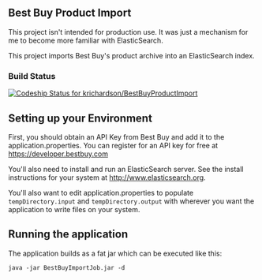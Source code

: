 ## Best Buy Product Import

This project isn't intended for production use. It was just a mechanism for me to
become more familiar with ElasticSearch.

This project imports Best Buy's product archive into an ElasticSearch index.

### Build Status

[ ![Codeship Status for krichardson/BestBuyProductImport](https://codeship.com/projects/997c53b0-a381-0132-ce0c-366d28abf18c/status?branch=master)](https://codeship.com/projects/66056)

## Setting up your Environment

First, you should obtain an API Key from Best Buy and add it to the application.properties. You can
register for an API key for free at https://developer.bestbuy.com

You'll also need to install and run an ElasticSearch server. See the install instructions for your
system at http://www.elasticsearch.org.

You'll also want to edit application.properties to populate `tempDirectory.input` and
`tempDirectory.output` with wherever you want the application to write files on your system.

## Running the application

The application builds as a fat jar which can be executed like this:

    java -jar BestBuyImportJob.jar -d